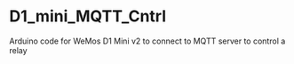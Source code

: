 # D1_mini_MQTT_Cntrl
Arduino code for WeMos D1 Mini v2 to connect to MQTT server to control a relay
